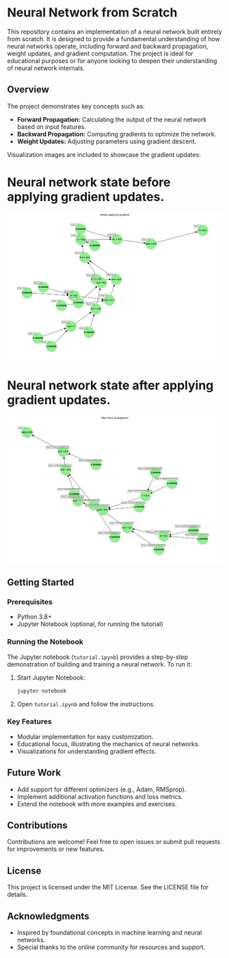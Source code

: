 
# Neural Network from Scratch

This repository contains an implementation of a neural network built entirely from scratch. It is designed to provide a fundamental understanding of how neural networks operate, including forward and backward propagation, weight updates, and gradient computation. The project is ideal for educational purposes or for anyone looking to deepen their understanding of neural network internals.

## Overview

The project demonstrates key concepts such as:
- **Forward Propagation:** Calculating the output of the neural network based on input features.
- **Backward Propagation:** Computing gradients to optimize the network.
- **Weight Updates:** Adjusting parameters using gradient descent.

Visualization images are included to showcase the gradient updates:
#  Neural network state before applying gradient updates.
![](before_gradient.png)

# Neural network state after applying gradient updates.
![](after_gradient.png)
## Getting Started

### Prerequisites
- Python 3.8+
- Jupyter Notebook (optional, for running the tutorial)


### Running the Notebook
The Jupyter notebook (`tutorial.ipynb`) provides a step-by-step demonstration of building and training a neural network. To run it:
1. Start Jupyter Notebook:
   ```bash
   jupyter notebook
   ```
2. Open `tutorial.ipynb` and follow the instructions.

### Key Features
- Modular implementation for easy customization.
- Educational focus, illustrating the mechanics of neural networks.
- Visualizations for understanding gradient effects.

## Future Work
- Add support for different optimizers (e.g., Adam, RMSprop).
- Implement additional activation functions and loss metrics.
- Extend the notebook with more examples and exercises.

## Contributions
Contributions are welcome! Feel free to open issues or submit pull requests for improvements or new features.

## License
This project is licensed under the MIT License. See the LICENSE file for details.

## Acknowledgments
- Inspired by foundational concepts in machine learning and neural networks.
- Special thanks to the online community for resources and support.
